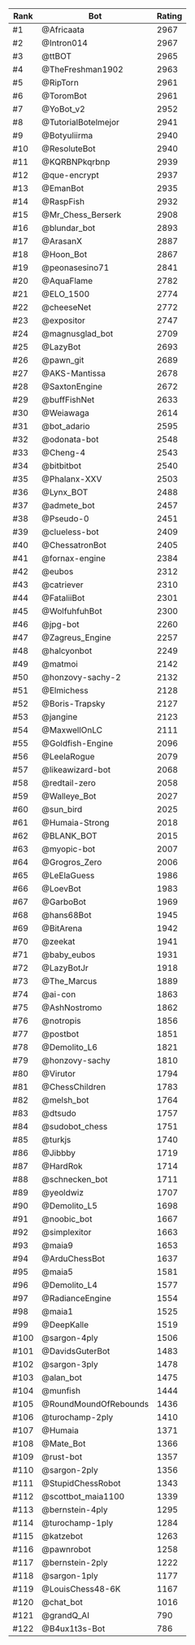 Rank|Bot|Rating
---|---|---
#1|@Africaata|2967
#2|@Intron014|2967
#3|@ttBOT|2965
#4|@TheFreshman1902|2963
#5|@RipTorn|2961
#6|@ToromBot|2961
#7|@YoBot_v2|2952
#8|@TutorialBotelmejor|2941
#9|@Botyuliirma|2940
#10|@ResoluteBot|2940
#11|@KQRBNPkqrbnp|2939
#12|@que-encrypt|2937
#13|@EmanBot|2935
#14|@RaspFish|2932
#15|@Mr_Chess_Berserk|2908
#16|@blundar_bot|2893
#17|@ArasanX|2887
#18|@Hoon_Bot|2867
#19|@peonasesino71|2841
#20|@AquaFlame|2782
#21|@ELO_1500|2774
#22|@cheeseNet|2772
#23|@expositor|2747
#24|@magnusglad_bot|2709
#25|@LazyBot|2693
#26|@pawn_git|2689
#27|@AKS-Mantissa|2678
#28|@SaxtonEngine|2672
#29|@buffFishNet|2633
#30|@Weiawaga|2614
#31|@bot_adario|2595
#32|@odonata-bot|2548
#33|@Cheng-4|2543
#34|@bitbitbot|2540
#35|@Phalanx-XXV|2503
#36|@Lynx_BOT|2488
#37|@admete_bot|2457
#38|@Pseudo-0|2451
#39|@clueless-bot|2409
#40|@ChessatronBot|2405
#41|@fornax-engine|2384
#42|@eubos|2312
#43|@catriever|2310
#44|@FataliiBot|2301
#45|@WolfuhfuhBot|2300
#46|@jpg-bot|2260
#47|@Zagreus_Engine|2257
#48|@halcyonbot|2249
#49|@matmoi|2142
#50|@honzovy-sachy-2|2132
#51|@Elmichess|2128
#52|@Boris-Trapsky|2127
#53|@jangine|2123
#54|@MaxwellOnLC|2111
#55|@Goldfish-Engine|2096
#56|@LeelaRogue|2079
#57|@likeawizard-bot|2068
#58|@redtail-zero|2058
#59|@Walleye_Bot|2027
#60|@sun_bird|2025
#61|@Humaia-Strong|2018
#62|@BLANK_BOT|2015
#63|@myopic-bot|2007
#64|@Grogros_Zero|2006
#65|@LeElaGuess|1986
#66|@LoevBot|1983
#67|@GarboBot|1969
#68|@hans68Bot|1945
#69|@BitArena|1942
#70|@zeekat|1941
#71|@baby_eubos|1931
#72|@LazyBotJr|1918
#73|@The_Marcus|1889
#74|@ai-con|1863
#75|@AshNostromo|1862
#76|@notropis|1856
#77|@postbot|1851
#78|@Demolito_L6|1821
#79|@honzovy-sachy|1810
#80|@Virutor|1794
#81|@ChessChildren|1783
#82|@melsh_bot|1764
#83|@dtsudo|1757
#84|@sudobot_chess|1751
#85|@turkjs|1740
#86|@Jibbby|1719
#87|@HardRok|1714
#88|@schnecken_bot|1711
#89|@yeoldwiz|1707
#90|@Demolito_L5|1698
#91|@noobic_bot|1667
#92|@simplexitor|1663
#93|@maia9|1653
#94|@ArduChessBot|1637
#95|@maia5|1581
#96|@Demolito_L4|1577
#97|@RadianceEngine|1554
#98|@maia1|1525
#99|@DeepKalle|1519
#100|@sargon-4ply|1506
#101|@DavidsGuterBot|1483
#102|@sargon-3ply|1478
#103|@alan_bot|1475
#104|@munfish|1444
#105|@RoundMoundOfRebounds|1436
#106|@turochamp-2ply|1410
#107|@Humaia|1371
#108|@Mate_Bot|1366
#109|@rust-bot|1357
#110|@sargon-2ply|1356
#111|@StupidChessRobot|1343
#112|@scottbot_maia1100|1339
#113|@bernstein-4ply|1295
#114|@turochamp-1ply|1284
#115|@katzebot|1263
#116|@pawnrobot|1258
#117|@bernstein-2ply|1222
#118|@sargon-1ply|1177
#119|@LouisChess48-6K|1167
#120|@chat_bot|1016
#121|@grandQ_AI|790
#122|@B4ux1t3s-Bot|786
